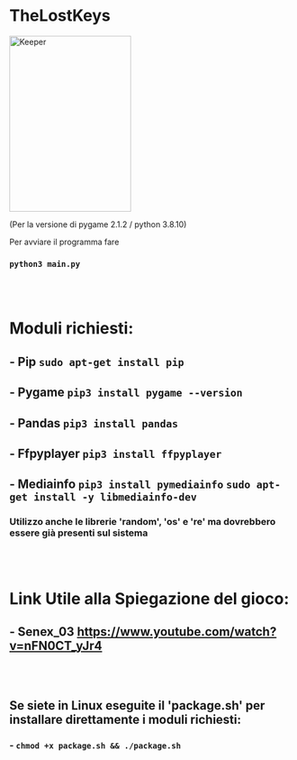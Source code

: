 # TheLostKeys

<img src="https://github.com/itisrivoira/TheLostKeys/blob/main/Python/assets/angry-mostro.png" alt="Keeper" style="image-rendering: crisp-edges" width="216" height="312">

(Per la versione di pygame 2.1.2 / python 3.8.10)

Per avviare il programma fare
### `python3 main.py`

</br></br>
# Moduli richiesti:
## - Pip `sudo apt-get install pip`

## - Pygame `pip3 install pygame --version`

## - Pandas `pip3 install pandas`

## - Ffpyplayer `pip3 install ffpyplayer`

## - Mediainfo `pip3 install pymediainfo` `sudo apt-get install -y libmediainfo-dev`
### Utilizzo anche le librerie 'random', 'os' e 're' ma dovrebbero essere già presenti sul sistema

</br></br>
# Link Utile alla Spiegazione del gioco:
## - Senex_03 https://www.youtube.com/watch?v=nFN0CT_yJr4
</br></br>
## Se siete in Linux eseguite il 'package.sh' per installare direttamente i moduli richiesti:
### - `chmod +x package.sh && ./package.sh`
